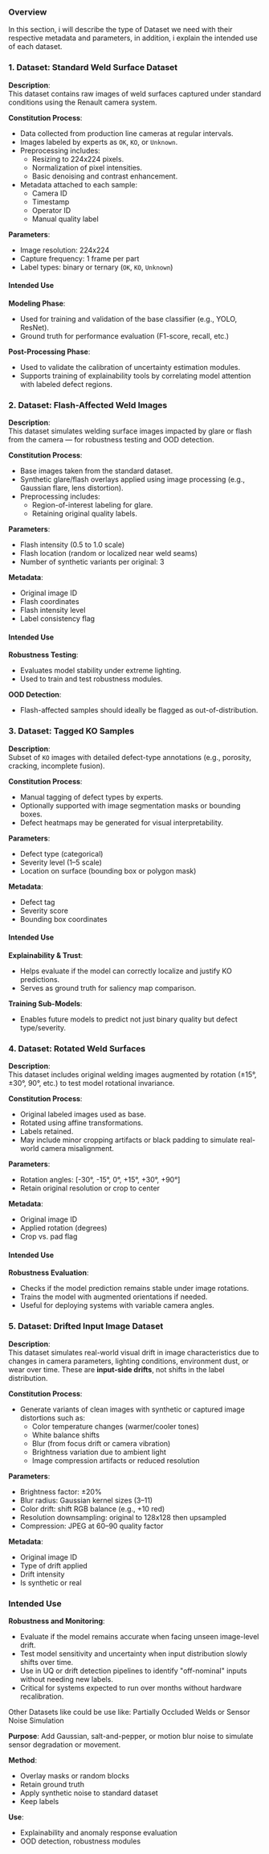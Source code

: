 ### Overview
In this section, i will describe the type of Dataset we need with their respective metadata and parameters, in addition, i explain the intended use of each dataset. 

### 1. Dataset: Standard Weld Surface Dataset

**Description**:  
This dataset contains raw images of weld surfaces captured under standard conditions using the Renault camera system.

**Constitution Process**:
- Data collected from production line cameras at regular intervals.
- Images labeled by experts as `OK`, `KO`, or `Unknown`.
- Preprocessing includes:
  - Resizing to 224x224 pixels.
  - Normalization of pixel intensities.
  - Basic denoising and contrast enhancement.
- Metadata attached to each sample:
  - Camera ID
  - Timestamp
  - Operator ID
  - Manual quality label

**Parameters**:
- Image resolution: 224x224
- Capture frequency: 1 frame per part
- Label types: binary or ternary (`OK`, `KO`, `Unknown`)

#### Intended Use

**Modeling Phase**:
- Used for training and validation of the base classifier (e.g., YOLO, ResNet).
- Ground truth for performance evaluation (F1-score, recall, etc.)

**Post-Processing Phase**:
- Used to validate the calibration of uncertainty estimation modules.
- Supports training of explainability tools by correlating model attention with labeled defect regions.


### 2. Dataset: Flash-Affected Weld Images

**Description**:  
This dataset simulates welding surface images impacted by glare or flash from the camera — for robustness testing and OOD detection.

**Constitution Process**:
- Base images taken from the standard dataset.
- Synthetic glare/flash overlays applied using image processing (e.g., Gaussian flare, lens distortion).
- Preprocessing includes:
  - Region-of-interest labeling for glare.
  - Retaining original quality labels.

**Parameters**:
- Flash intensity (0.5 to 1.0 scale)
- Flash location (random or localized near weld seams)
- Number of synthetic variants per original: 3

**Metadata**:
- Original image ID
- Flash coordinates
- Flash intensity level
- Label consistency flag

#### Intended Use

**Robustness Testing**:
- Evaluates model stability under extreme lighting.
- Used to train and test robustness modules.

**OOD Detection**:
- Flash-affected samples should ideally be flagged as out-of-distribution.

### 3. Dataset: Tagged KO Samples

**Description**:  
Subset of `KO` images with detailed defect-type annotations (e.g., porosity, cracking, incomplete fusion).

**Constitution Process**:
- Manual tagging of defect types by experts.
- Optionally supported with image segmentation masks or bounding boxes.
- Defect heatmaps may be generated for visual interpretability.

**Parameters**:
- Defect type (categorical)
- Severity level (1–5 scale)
- Location on surface (bounding box or polygon mask)

**Metadata**:
- Defect tag
- Severity score
- Bounding box coordinates

#### Intended Use

**Explainability & Trust**:
- Helps evaluate if the model can correctly localize and justify KO predictions.
- Serves as ground truth for saliency map comparison.

**Training Sub-Models**:
- Enables future models to predict not just binary quality but defect type/severity.


### 4. Dataset: Rotated Weld Surfaces

**Description**:  
This dataset includes original welding images augmented by rotation (±15°, ±30°, 90°, etc.) to test model rotational invariance.

**Constitution Process**:
- Original labeled images used as base.
- Rotated using affine transformations.
- Labels retained.
- May include minor cropping artifacts or black padding to simulate real-world camera misalignment.

**Parameters**:
- Rotation angles: [-30°, -15°, 0°, +15°, +30°, +90°]
- Retain original resolution or crop to center

**Metadata**:
- Original image ID
- Applied rotation (degrees)
- Crop vs. pad flag

#### Intended Use

**Robustness Evaluation**:
- Checks if the model prediction remains stable under image rotations.
- Trains the model with augmented orientations if needed.
- Useful for deploying systems with variable camera angles.

### 5. Dataset: Drifted Input Image Dataset

**Description**:  
This dataset simulates real-world visual drift in image characteristics due to changes in camera parameters, lighting conditions, environment dust, or wear over time. These are **input-side drifts**, not shifts in the label distribution.

**Constitution Process**:
- Generate variants of clean images with synthetic or captured image distortions such as:
  - Color temperature changes (warmer/cooler tones)
  - White balance shifts
  - Blur (from focus drift or camera vibration)
  - Brightness variation due to ambient light
  - Image compression artifacts or reduced resolution

**Parameters**:
- Brightness factor: ±20%
- Blur radius: Gaussian kernel sizes (3–11)
- Color drift: shift RGB balance (e.g., +10 red)
- Resolution downsampling: original to 128x128 then upsampled
- Compression: JPEG at 60–90 quality factor

**Metadata**:
- Original image ID
- Type of drift applied
- Drift intensity
- Is synthetic or real

### Intended Use

**Robustness and Monitoring**:
- Evaluate if the model remains accurate when facing unseen image-level drift.
- Test model sensitivity and uncertainty when input distribution slowly shifts over time.
- Use in UQ or drift detection pipelines to identify "off-nominal" inputs without needing new labels.
- Critical for systems expected to run over months without hardware recalibration.


Other Datasets like could be use like: Partially Occluded Welds or Sensor Noise Simulation

**Purpose**: Add Gaussian, salt-and-pepper, or motion blur noise to simulate sensor degradation or movement.

**Method**:
- Overlay masks or random blocks
- Retain ground truth
- Apply synthetic noise to standard dataset
- Keep labels

**Use**:
- Explainability and anomaly response evaluation
- OOD detection, robustness modules

